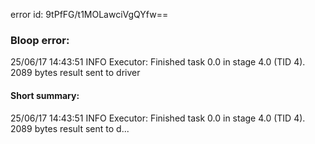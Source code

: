 error id: 9tPfFG/t1MOLawciVgQYfw==
### Bloop error:

25/06/17 14:43:51 INFO Executor: Finished task 0.0 in stage 4.0 (TID 4). 2089 bytes result sent to driver
#### Short summary: 

25/06/17 14:43:51 INFO Executor: Finished task 0.0 in stage 4.0 (TID 4). 2089 bytes result sent to d...